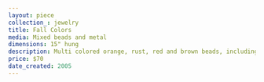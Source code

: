 ```yaml
---
layout: piece
collection_: jewelry
title: Fall Colors
media: Mixed beads and metal
dimensions: 15" hung
description: Multi colored orange, rust, red and brown beads, including glass beads and silver findings, with wire wrapped bead in sterling silver, plus wrapped beaded and silver disk clasp.
price: $70
date_created: 2005
---
```


